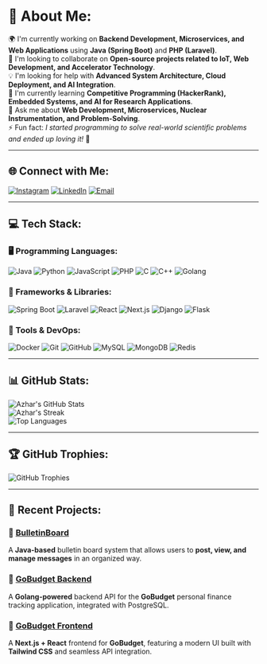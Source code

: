 # 💫 About Me:
🌍 I'm currently working on **Backend Development, Microservices, and Web Applications** using **Java (Spring Boot)** and **PHP (Laravel)**.<br>
🤝 I'm looking to collaborate on **Open-source projects related to IoT, Web Development, and Accelerator Technology**.<br>
💡 I'm looking for help with **Advanced System Architecture, Cloud Deployment, and AI Integration**.<br>
🌱 I'm currently learning **Competitive Programming (HackerRank), Embedded Systems, and AI for Research Applications**.<br>
💬 Ask me about **Web Development, Microservices, Nuclear Instrumentation, and Problem-Solving**.<br>
⚡ Fun fact: *I started programming to solve real-world scientific problems and ended up loving it!* 🚀  

---

## 🌐 Connect with Me:
[![Instagram](https://img.shields.io/badge/Instagram-%23E4405F.svg?logo=Instagram&logoColor=white)](https://www.instagram.com/azhar_z01/) 
[![LinkedIn](https://img.shields.io/badge/LinkedIn-%230077B5.svg?logo=linkedin&logoColor=white)](https://www.linkedin.com/in/azhar-abdul-a-la-a02449217/) 
[![Email](https://img.shields.io/badge/Email-D14836?logo=gmail&logoColor=white)](mailto:azhar.ala99@gmail.com)  

---

## 💻 Tech Stack:

### 🖥️ Programming Languages:
![Java](https://img.shields.io/badge/Java-%23ED8B00.svg?style=flat&logo=openjdk&logoColor=white)
![Python](https://img.shields.io/badge/Python-3670A0?style=flat&logo=python&logoColor=ffdd54)
![JavaScript](https://img.shields.io/badge/JavaScript-%23323330.svg?style=flat&logo=javascript&logoColor=%23F7DF1E)
![PHP](https://img.shields.io/badge/PHP-%23777BB4.svg?style=flat&logo=php&logoColor=white)
![C](https://img.shields.io/badge/C-%2300599C.svg?style=flat&logo=c&logoColor=white)
![C++](https://img.shields.io/badge/C++-%2300599C.svg?style=flat&logo=c%2B%2B&logoColor=white)
![Golang](https://img.shields.io/badge/Go-%2300ADD8.svg?style=flat&logo=go&logoColor=white)

### 🚀 Frameworks & Libraries:
![Spring Boot](https://img.shields.io/badge/Spring%20Boot-%236DB33F.svg?style=flat&logo=spring&logoColor=white)
![Laravel](https://img.shields.io/badge/Laravel-%23FF2D20.svg?style=flat&logo=laravel&logoColor=white)
![React](https://img.shields.io/badge/React-%2320232a.svg?style=flat&logo=react&logoColor=%2361DAFB)
![Next.js](https://img.shields.io/badge/Next.js-%23000000.svg?style=flat&logo=next.js&logoColor=white)
![Django](https://img.shields.io/badge/Django-%23092E20.svg?style=flat&logo=django&logoColor=white)
![Flask](https://img.shields.io/badge/Flask-%23000.svg?style=flat&logo=flask&logoColor=white)

### 🔧 Tools & DevOps:
![Docker](https://img.shields.io/badge/Docker-%230db7ed.svg?style=flat&logo=docker&logoColor=white)
![Git](https://img.shields.io/badge/Git-%23F05033.svg?style=flat&logo=git&logoColor=white)
![GitHub](https://img.shields.io/badge/GitHub-%23121011.svg?style=flat&logo=github&logoColor=white)
![MySQL](https://img.shields.io/badge/MySQL-4479A1.svg?style=flat&logo=mysql&logoColor=white)
![MongoDB](https://img.shields.io/badge/MongoDB-%234ea94b.svg?style=flat&logo=mongodb&logoColor=white)
![Redis](https://img.shields.io/badge/Redis-%23DD0031.svg?style=flat&logo=redis&logoColor=white)

---

## 📊 GitHub Stats:
![Azhar's GitHub Stats](https://github-readme-stats.vercel.app/api?username=Ajax-Z01&theme=dark&hide_border=false&include_all_commits=true&count_private=true)  
![Azhar's Streak](https://nirzak-streak-stats.vercel.app/?user=Ajax-Z01&theme=dark&hide_border=false)  
![Top Languages](https://github-readme-stats.vercel.app/api/top-langs/?username=Ajax-Z01&theme=dark&hide_border=false&include_all_commits=true&count_private=true&layout=compact)  

---

## 🏆 GitHub Trophies:
![GitHub Trophies](https://github-profile-trophy.vercel.app/?username=Ajax-Z01&theme=default_repocard&no-frame=false&no-bg=true&margin-w=4)

---

## 🚀 Recent Projects:
### 🔹 [BulletinBoard](https://github.com/Ajax-Z01/bulletinboard)
A **Java-based** bulletin board system that allows users to **post, view, and manage messages** in an organized way.

### 🔹 [GoBudget Backend](https://github.com/Ajax-Z01/gobudget-backend)
A **Golang-powered** backend API for the **GoBudget** personal finance tracking application, integrated with PostgreSQL.

### 🔹 [GoBudget Frontend](https://github.com/Ajax-Z01/gobudget-frontend)
A **Next.js + React** frontend for **GoBudget**, featuring a modern UI built with **Tailwind CSS** and seamless API integration.

